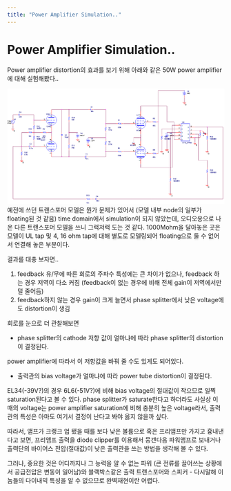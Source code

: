 ```yaml
---
title: "Power Amplifier Simulation.."
---
```

# Power Amplifier Simulation..

Power amplifier distortion의 효과를 보기 위해 아래와 같은 50W power amplifier에 대해 실험해봤다..

![image](/assets/images/ec09d79b62c6fa932ffe5b897e303308.jpg)
예전에 쓰던 트랜스포머 모델은 뭔가 문제가 있어서 (모델 내부 node의 일부가 floating된 것 같음) time domain에서 simulation이 되지 않았는데, 오디오용으로 나온 다른 트랜스포머 모델을 쓰니 그럭저럭 도는 것 같다. 1000Mohm을 달아놓은 곳은 모델이 UL tap 및 4, 16 ohm tap에 대해 별도로 모델링되어 floating으로 둘 수 없어서 연결해 놓은 부분이다.

결과를 대충 보자면..

1) feedback 유/무에 따른 회로의 주파수 특성에는 큰 차이가 없으나, feedback 하는 경우 저역이 다소 커짐 (feedback이 없는 경우에 비해 전체 gain이 저역에서만 덜 줄어듬)
2) feedback하지 않는 경우 gain이 크게 늘면서 phase splitter에서 낮은 voltage에도 distortion이 생김 

회로를 눈으로 더 관찰해보면 

- phase splitter의 cathode 저항 값이 얼마냐에 따라 phase splitter의 distortion이 결정된다.

power amplifier에 따라서 이 저항값을 바꿔 줄 수도 있게도 되어있다.

- 출력관의 bias voltage가 얼마냐에 따라 power tube distortion이 결정된다. 

EL34(-39V?)의 경우 6L6(-51V?)에 비해 bias voltage의 절대값이 작으므로 일찍 saturation된다고 볼 수 있다. phase splitter가 saturate한다고 하더라도 사실상 이 때의 voltage는 power amplifier saturation에 비해 충분히 높은 voltage라서, 출력관의 특성은 아마도 여기서 결정이 난다고 봐야 옳지 않을까 싶다.


따라서, 앰프가 크랭크 업 됐을 때를 보다 낮은 볼륨으로 혹은 프리앰프만 가지고 흉내낸다고 보면, 프리앰프 출력을 diode clipper를 이용해서 뭉갠다음 파워앰프로 보내거나 출력단의 바이어스 전압(절대값)이 낮은 출력관을 쓰는 방법을 생각해 볼 수 있다.

그러나, 중요한 것은 어디까지나 그 능력을 알 수 없는 파워 (큰 전류를 끌어쓰는 상황에서 공급전압은 변동이 일어남)와 블랙박스같은 출력 트랜스포머와 스피커 - 다시말해 이놈들의 다이내믹 특성을 알 수 없으므로 완벽재현이란 어렵다.



